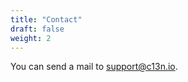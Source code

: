 ```yaml
---
title: "Contact"
draft: false
weight: 2
---
```


You can send a mail to [support@c13n.io](mailto:support@c13n.io).